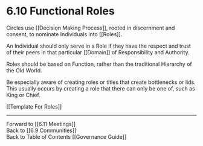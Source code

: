 # 6.10 Functional Roles
Circles use [[Decision Making Process]], rooted in discernment and consent, to nominate Individuals into [[Roles]]. 

An Individual should only serve in a Role if they have the respect and trust of their peers in that particular [[Domain]] of Responsibility and Authority.  

Roles should be based on Function, rather than the traditional Hierarchy of the Old World. 

Be especially aware of creating roles or titles that create bottlenecks or lids. This usually occurs by creating a role that there can only be one of, such as King or Chief. 

[[Template For Roles]] 


___

Forward to [[6.11 Meetings]]  
Back to [[6.9 Communities]]  
Back to Table of Contents [[Governance Guide]]
